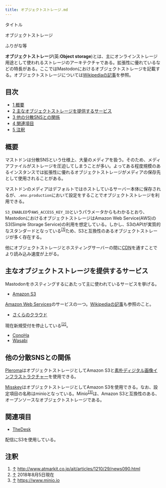 ```yaml
---
title: オブジェクトストレージ.md
---
```

<div>

タイトル

</div>

オブジェクトストレージ

ふりがな等

  

**オブジェクトストレージ**(英:**Object storage**)とは、主にオンラインストレージ用途として使われるストレージのアーキテクチャである。拡張性に優れているなどの特長がある。ここではMastodonにおけるオブジェクトストレージを記載する。オブジェクトストレージについては[Wikipediaの記事](https://ja.wikipedia.org/wiki/%E3%82%AA%E3%83%96%E3%82%B8%E3%82%A7%E3%82%AF%E3%83%88%E3%82%B9%E3%83%88%E3%83%AC%E3%83%BC%E3%82%B8 "jawp:オブジェクトストレージ")を参照。

<div>

<div lang="ja" dir="ltr">

## 目次

</div>

-   [1 概要](#.E6.A6.82.E8.A6.81)
-   [2 主なオブジェクトストレージを提供するサービス](#.E4.B8.BB.E3.81.AA.E3.82.AA.E3.83.96.E3.82.B8.E3.82.A7.E3.82.AF.E3.83.88.E3.82.B9.E3.83.88.E3.83.AC.E3.83.BC.E3.82.B8.E3.82.92.E6.8F.90.E4.BE.9B.E3.81.99.E3.82.8B.E3.82.B5.E3.83.BC.E3.83.93.E3.82.B9)
-   [3 他の分散SNSとの関係](#.E4.BB.96.E3.81.AE.E5.88.86.E6.95.A3SNS.E3.81.A8.E3.81.AE.E9.96.A2.E4.BF.82)
-   [4 関連項目](#.E9.96.A2.E9.80.A3.E9.A0.85.E7.9B.AE)
-   [5 注釈](#.E6.B3.A8.E9.87.88)

</div>

## 概要

マストドンは分散SNSという仕様上、大量のメディアを扱う。そのため、メディアファイルがストレージを圧迫してしまうことが多い。よってある程度規模のあるインスタンスでは拡張性に優れるオブジェクトストレージがメディアの保存先として使用されることがある。

マストドンのメディアはデフォルトではホストしているサーバー本体に保存されるが、`.env.production`において設定をすることでオブジェクトストレージを利用できる。

`S3_ENABLED`や`AWS_ACCESS_KEY_ID`というパラメータからもわかるとおり、MastodonにおけるオブジェクトストレージはAmazon Web Service(AWS)のS3(Simple Storage Service)の利用を想定している。しかし、S3のAPIが実質的なスタンダードとなっている<sup>[\[1\]](#cite_note-1)</sup>ため、S3と互換性のあるオブジェクトストレージが多く存在する。

他にオブジェクトストレージとホスティングサーバーの間に[CDN](/CDN "CDN (存在しないページ)")を通すことでより読み込み速度が上がる。

## 主なオブジェクトストレージを提供するサービス

Mastodonをホスティングするにあたって主に使われているサービスを挙げる。

-   <a href="https://aws.amazon.com/jp/s3/" rel="nofollow">Amazon S3</a>

<a href="https://aws.amazon.com/" rel="nofollow">Amazon Web Services</a>のサービスの一つ。<a href="https://ja.wikipedia.org/wiki/Amazon_Simple_Storage_Service" rel="nofollow">Wikipediaの記事</a>も参照のこと。

-   <a href="https://cloud.sakura.ad.jp/specification/object-storage/" rel="nofollow">さくらのクラウド</a>

現在新規受付を停止している<sup>[\[2\]](#cite_note-2)</sup>。

-   <a href="https://www.conoha.jp/function/objectstorage/" rel="nofollow">ConoHa</a>
-   <a href="https://wasabi.com" rel="nofollow">Wasabi</a>

## 他の分散SNSとの関係

[Pleroma](/Pleroma "Pleroma")はオブジェクトストレージとしてAmazon S3と[素朴ディジタル画像インフラストラクチャー](/%E7%B4%A0%E6%9C%B4%E3%83%87%E3%82%A3%E3%82%B8%E3%82%BF%E3%83%AB%E7%94%BB%E5%83%8F%E3%82%A4%E3%83%B3%E3%83%95%E3%83%A9%E3%82%B9%E3%83%88%E3%83%A9%E3%82%AF%E3%83%81%E3%83%A3%E3%83%BC "素朴ディジタル画像インフラストラクチャー")を使用できる。

[Misskey](/Misskey "Misskey")はオブジェクトストレージとしてAmazon S3を使用できる。なお、設定項目の名称はminioとなっている。Minio<sup>[\[3\]](#cite_note-3)</sup>は、Amazon S3と互換性のある、オープンソースなオブジェクトストレージである。

## 関連項目

-   [TheDesk](/TheDesk "TheDesk")

配信にS3を使用している。

## 注釈

<div>

1.  [↑](#cite_ref-1) <a href="http://www.atmarkit.co.jp/ait/articles/1210/29/news090.html" rel="nofollow">http://www.atmarkit.co.jp/ait/articles/1210/29/news090.html</a>
2.  [↑](#cite_ref-2) 2018年8月5日現在
3.  [↑](#cite_ref-3) <a href="https://www.minio.io" rel="nofollow">https://www.minio.io</a>

</div>
